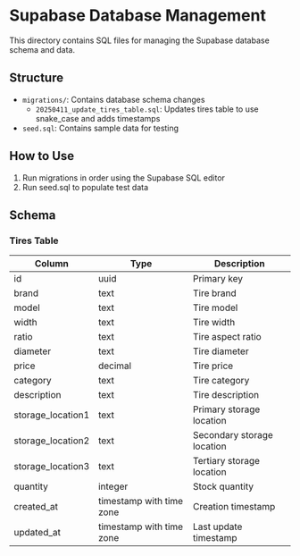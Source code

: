 # Supabase Database Management

This directory contains SQL files for managing the Supabase database schema and data.

## Structure

- `migrations/`: Contains database schema changes
  - `20250411_update_tires_table.sql`: Updates tires table to use snake_case and adds timestamps
- `seed.sql`: Contains sample data for testing

## How to Use

1. Run migrations in order using the Supabase SQL editor
2. Run seed.sql to populate test data

## Schema

### Tires Table

| Column            | Type                     | Description                |
|------------------|--------------------------|----------------------------|
| id               | uuid                     | Primary key               |
| brand            | text                     | Tire brand                |
| model            | text                     | Tire model                |
| width            | text                     | Tire width                |
| ratio            | text                     | Tire aspect ratio         |
| diameter         | text                     | Tire diameter             |
| price            | decimal                  | Tire price                |
| category         | text                     | Tire category             |
| description      | text                     | Tire description          |
| storage_location1 | text                    | Primary storage location   |
| storage_location2 | text                    | Secondary storage location |
| storage_location3 | text                    | Tertiary storage location  |
| quantity         | integer                  | Stock quantity            |
| created_at       | timestamp with time zone | Creation timestamp        |
| updated_at       | timestamp with time zone | Last update timestamp     |
